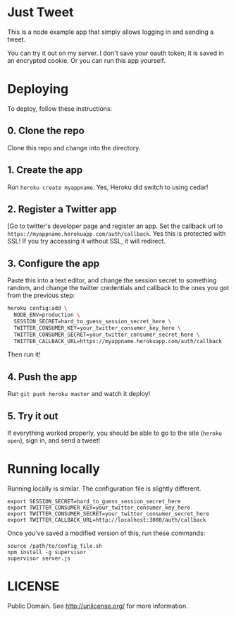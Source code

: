 # Just Tweet

This is a node example app that simply allows logging in and sending a tweet.

You can try it out on my server. I don't save your oauth token; it is saved in an
encrypted cookie. Or you can run this app yourself.

# Deploying

To deploy, follow these instructions:

## 0. Clone the repo

Clone this repo and change into the directory.

## 1. Create the app

Run `heroku create myappname`. Yes, Heroku did switch to using cedar!

## 2. Register a Twitter app

[Go to twitter's developer page and register an app. Set the callback url to `https://myappname.herokuapp.com/auth/callback`. Yes this is protected with SSL! If you try accessing it without SSL, it will redirect.

## 3. Configure the app

Paste this into a text editor, and change the session secret to something random, and change the twitter credentials and callback to the ones you got from the previous step:

``` bash
heroku config:add \
  NODE_ENV=production \
  SESSION_SECRET=hard_to_guess_session_secret_here \
  TWITTER_CONSUMER_KEY=your_twitter_consumer_key_here \
  TWITTER_CONSUMER_SECRET=your_twitter_consumer_secret_here \
  TWITTER_CALLBACK_URL=https://myappname.herokuapp.com/auth/callback
```

Then run it!

## 4. Push the app

Run `git push heroku master` and watch it deploy!

## 5. Try it out

If everything worked properly, you should be able to go to the site (`heroku open`), sign in, and send a tweet!

# Running locally

Running locally is similar. The configuration file is slightly different.

```
export SESSION_SECRET=hard_to_guess_session_secret_here
export TWITTER_CONSUMER_KEY=your_twitter_consumer_key_here
export TWITTER_CONSUMER_SECRET=your_twitter_consumer_secret_here
export TWITTER_CALLBACK_URL=http://localhost:3000/auth/callback
```

Once you've saved a modified version of this, run these commands:

```
source /path/to/config_file.sh
npm install -g supervisor
supervisor server.js
```

# LICENSE

Public Domain. See http://unlicense.org/ for more information.
